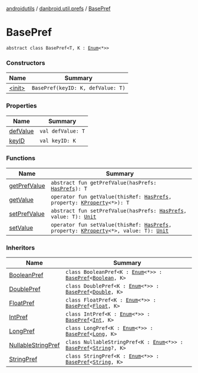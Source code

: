 [androidutils](../../index.md) / [danbroid.util.prefs](../index.md) / [BasePref](./index.md)

# BasePref

`abstract class BasePref<T, K : `[`Enum`](https://kotlinlang.org/api/latest/jvm/stdlib/kotlin/-enum/index.html)`<*>>`

### Constructors

| Name | Summary |
|---|---|
| [&lt;init&gt;](-init-.md) | `BasePref(keyID: K, defValue: T)` |

### Properties

| Name | Summary |
|---|---|
| [defValue](def-value.md) | `val defValue: T` |
| [keyID](key-i-d.md) | `val keyID: K` |

### Functions

| Name | Summary |
|---|---|
| [getPrefValue](get-pref-value.md) | `abstract fun getPrefValue(hasPrefs: `[`HasPrefs`](../-has-prefs/index.md)`): T` |
| [getValue](get-value.md) | `operator fun getValue(thisRef: `[`HasPrefs`](../-has-prefs/index.md)`, property: `[`KProperty`](https://kotlinlang.org/api/latest/jvm/stdlib/kotlin.reflect/-k-property/index.html)`<*>): T` |
| [setPrefValue](set-pref-value.md) | `abstract fun setPrefValue(hasPrefs: `[`HasPrefs`](../-has-prefs/index.md)`, value: T): `[`Unit`](https://kotlinlang.org/api/latest/jvm/stdlib/kotlin/-unit/index.html) |
| [setValue](set-value.md) | `operator fun setValue(thisRef: `[`HasPrefs`](../-has-prefs/index.md)`, property: `[`KProperty`](https://kotlinlang.org/api/latest/jvm/stdlib/kotlin.reflect/-k-property/index.html)`<*>, value: T): `[`Unit`](https://kotlinlang.org/api/latest/jvm/stdlib/kotlin/-unit/index.html) |

### Inheritors

| Name | Summary |
|---|---|
| [BooleanPref](../-boolean-pref/index.md) | `class BooleanPref<K : `[`Enum`](https://kotlinlang.org/api/latest/jvm/stdlib/kotlin/-enum/index.html)`<*>> : `[`BasePref`](./index.md)`<`[`Boolean`](https://kotlinlang.org/api/latest/jvm/stdlib/kotlin/-boolean/index.html)`, K>` |
| [DoublePref](../-double-pref/index.md) | `class DoublePref<K : `[`Enum`](https://kotlinlang.org/api/latest/jvm/stdlib/kotlin/-enum/index.html)`<*>> : `[`BasePref`](./index.md)`<`[`Double`](https://kotlinlang.org/api/latest/jvm/stdlib/kotlin/-double/index.html)`, K>` |
| [FloatPref](../-float-pref/index.md) | `class FloatPref<K : `[`Enum`](https://kotlinlang.org/api/latest/jvm/stdlib/kotlin/-enum/index.html)`<*>> : `[`BasePref`](./index.md)`<`[`Float`](https://kotlinlang.org/api/latest/jvm/stdlib/kotlin/-float/index.html)`, K>` |
| [IntPref](../-int-pref/index.md) | `class IntPref<K : `[`Enum`](https://kotlinlang.org/api/latest/jvm/stdlib/kotlin/-enum/index.html)`<*>> : `[`BasePref`](./index.md)`<`[`Int`](https://kotlinlang.org/api/latest/jvm/stdlib/kotlin/-int/index.html)`, K>` |
| [LongPref](../-long-pref/index.md) | `class LongPref<K : `[`Enum`](https://kotlinlang.org/api/latest/jvm/stdlib/kotlin/-enum/index.html)`<*>> : `[`BasePref`](./index.md)`<`[`Long`](https://kotlinlang.org/api/latest/jvm/stdlib/kotlin/-long/index.html)`, K>` |
| [NullableStringPref](../-nullable-string-pref/index.md) | `class NullableStringPref<K : `[`Enum`](https://kotlinlang.org/api/latest/jvm/stdlib/kotlin/-enum/index.html)`<*>> : `[`BasePref`](./index.md)`<`[`String`](https://kotlinlang.org/api/latest/jvm/stdlib/kotlin/-string/index.html)`?, K>` |
| [StringPref](../-string-pref/index.md) | `class StringPref<K : `[`Enum`](https://kotlinlang.org/api/latest/jvm/stdlib/kotlin/-enum/index.html)`<*>> : `[`BasePref`](./index.md)`<`[`String`](https://kotlinlang.org/api/latest/jvm/stdlib/kotlin/-string/index.html)`, K>` |
